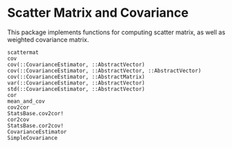 # Scatter Matrix and Covariance

This package implements functions for computing scatter matrix, as well as weighted covariance matrix.

```@docs
scattermat
cov
cov(::CovarianceEstimator, ::AbstractVector)
cov(::CovarianceEstimator, ::AbstractVector, ::AbstractVector)
cov(::CovarianceEstimator, ::AbstractMatrix)
var(::CovarianceEstimator, ::AbstractVector)
std(::CovarianceEstimator, ::AbstractVector)
cor
mean_and_cov
cov2cor
StatsBase.cov2cor!
cor2cov
StatsBase.cor2cov!
CovarianceEstimator
SimpleCovariance
```
